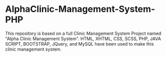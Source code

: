 # AlphaClinic-Management-System-PHP
This repository is based on a full Clinic Management System Project named "Alpha Clinic Management System". HTML, XHTML, CSS, SCSS, PHP, JAVA SCRIPT, BOOTSTRAP, JQuery, and MySQL have been used to make this clinic management system.
